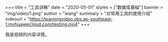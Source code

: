 +++
title = "工具讲解"
date = "2020-05-01"
styles = ["数据库基础"]
banner = "img/video/1.png"
author = "wang"
summary = "对常用工具的使用介绍"
videourl = "https://learningvideo.obs.ap-southeast-1.myhuaweicloud.com/testing.mp4"
+++

我是视频的内容详情。